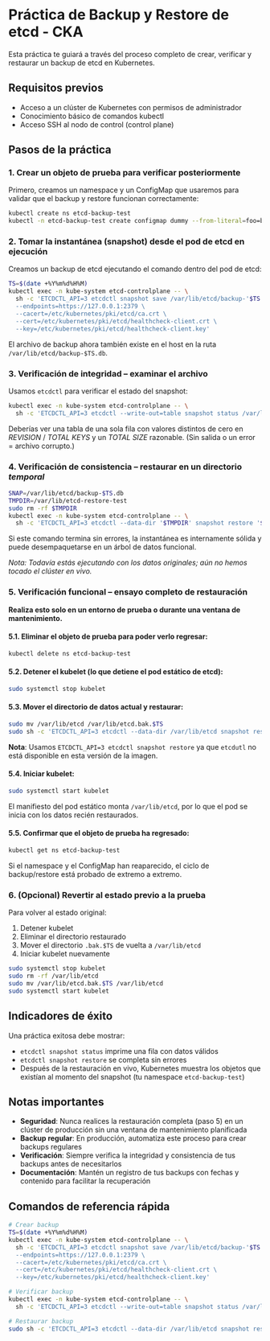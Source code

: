 # Práctica de Backup y Restore de etcd - CKA

Esta práctica te guiará a través del proceso completo de crear, verificar y restaurar un backup de etcd en Kubernetes.

## Requisitos previos
- Acceso a un clúster de Kubernetes con permisos de administrador
- Conocimiento básico de comandos kubectl
- Acceso SSH al nodo de control (control plane)

## Pasos de la práctica

### 1. Crear un objeto de prueba para verificar posteriormente

Primero, creamos un namespace y un ConfigMap que usaremos para validar que el backup y restore funcionan correctamente:

```bash
kubectl create ns etcd-backup-test
kubectl -n etcd-backup-test create configmap dummy --from-literal=foo=bar
```

### 2. Tomar la instantánea (snapshot) desde el pod de etcd en ejecución

Creamos un backup de etcd ejecutando el comando dentro del pod de etcd:

```bash
TS=$(date +%Y%m%d%H%M)
kubectl exec -n kube-system etcd-controlplane -- \
  sh -c 'ETCDCTL_API=3 etcdctl snapshot save /var/lib/etcd/backup-'$TS'.db \
  --endpoints=https://127.0.0.1:2379 \
  --cacert=/etc/kubernetes/pki/etcd/ca.crt \
  --cert=/etc/kubernetes/pki/etcd/healthcheck-client.crt \
  --key=/etc/kubernetes/pki/etcd/healthcheck-client.key'
```

El archivo de backup ahora también existe en el host en la ruta `/var/lib/etcd/backup-$TS.db`.

### 3. **Verificación de integridad** – examinar el archivo

Usamos `etcdctl` para verificar el estado del snapshot:

```bash
kubectl exec -n kube-system etcd-controlplane -- \
  sh -c 'ETCDCTL_API=3 etcdctl --write-out=table snapshot status /var/lib/etcd/backup-'$TS'.db'
```

Deberías ver una tabla de una sola fila con valores distintos de cero en *REVISION* / *TOTAL KEYS* y un *TOTAL SIZE* razonable. (Sin salida o un error = archivo corrupto.)

### 4. **Verificación de consistencia** – restaurar en un directorio *temporal*

```bash
SNAP=/var/lib/etcd/backup-$TS.db
TMPDIR=/var/lib/etcd-restore-test
sudo rm -rf $TMPDIR
kubectl exec -n kube-system etcd-controlplane -- \
  sh -c 'ETCDCTL_API=3 etcdctl --data-dir '$TMPDIR' snapshot restore '$SNAP''
```

Si este comando termina sin errores, la instantánea es internamente sólida y puede desempaquetarse en un árbol de datos funcional.

*Nota: Todavía estás ejecutando con los datos originales; aún no hemos tocado el clúster en vivo.*

### 5. **Verificación funcional** – ensayo completo de restauración

**Realiza esto solo en un entorno de prueba o durante una ventana de mantenimiento.**

#### 5.1. **Eliminar el objeto de prueba** para poder verlo regresar:

```bash
kubectl delete ns etcd-backup-test
```

#### 5.2. **Detener el kubelet** (lo que detiene el pod estático de etcd):

```bash
sudo systemctl stop kubelet
```

#### 5.3. **Mover el directorio de datos actual y restaurar**:

```bash
sudo mv /var/lib/etcd /var/lib/etcd.bak.$TS
sudo sh -c 'ETCDCTL_API=3 etcdctl --data-dir /var/lib/etcd snapshot restore '$SNAP''
```

**Nota**: Usamos `ETCDCTL_API=3 etcdctl snapshot restore` ya que `etcdutl` no está disponible en esta versión de la imagen.

#### 5.4. **Iniciar kubelet**:

```bash
sudo systemctl start kubelet
```

El manifiesto del pod estático monta `/var/lib/etcd`, por lo que el pod se inicia con los datos recién restaurados.

#### 5.5. **Confirmar que el objeto de prueba ha regresado**:

```bash
kubectl get ns etcd-backup-test
```

Si el namespace y el ConfigMap han reaparecido, el ciclo de backup/restore está probado de extremo a extremo.

### 6. **(Opcional) Revertir** al estado previo a la prueba

Para volver al estado original:
1. Detener kubelet
2. Eliminar el directorio restaurado
3. Mover el directorio `.bak.$TS` de vuelta a `/var/lib/etcd`
4. Iniciar kubelet nuevamente

```bash
sudo systemctl stop kubelet
sudo rm -rf /var/lib/etcd
sudo mv /var/lib/etcd.bak.$TS /var/lib/etcd
sudo systemctl start kubelet
```

## Indicadores de éxito

Una práctica exitosa debe mostrar:

* `etcdctl snapshot status` imprime una fila con datos válidos
* `etcdctl snapshot restore` se completa sin errores
* Después de la restauración en vivo, Kubernetes muestra los objetos que existían al momento del snapshot (tu namespace `etcd-backup-test`)

## Notas importantes

- **Seguridad**: Nunca realices la restauración completa (paso 5) en un clúster de producción sin una ventana de mantenimiento planificada
- **Backup regular**: En producción, automatiza este proceso para crear backups regulares
- **Verificación**: Siempre verifica la integridad y consistencia de tus backups antes de necesitarlos
- **Documentación**: Mantén un registro de tus backups con fechas y contenido para facilitar la recuperación

## Comandos de referencia rápida

```bash
# Crear backup
TS=$(date +%Y%m%d%H%M)
kubectl exec -n kube-system etcd-controlplane -- \
  sh -c 'ETCDCTL_API=3 etcdctl snapshot save /var/lib/etcd/backup-'$TS'.db \
  --endpoints=https://127.0.0.1:2379 \
  --cacert=/etc/kubernetes/pki/etcd/ca.crt \
  --cert=/etc/kubernetes/pki/etcd/healthcheck-client.crt \
  --key=/etc/kubernetes/pki/etcd/healthcheck-client.key'

# Verificar backup
kubectl exec -n kube-system etcd-controlplane -- \
  sh -c 'ETCDCTL_API=3 etcdctl --write-out=table snapshot status /var/lib/etcd/backup-'$TS'.db'

# Restaurar backup
sudo sh -c 'ETCDCTL_API=3 etcdctl --data-dir /var/lib/etcd snapshot restore /var/lib/etcd/backup-'$TS'.db'
```
